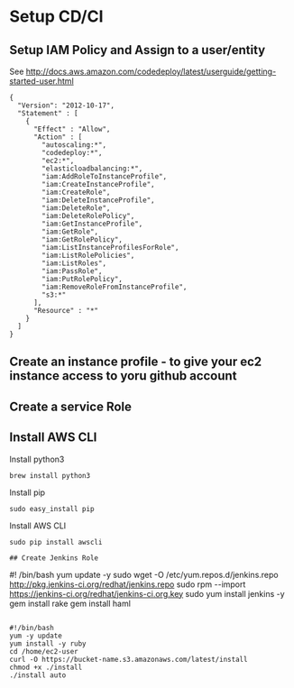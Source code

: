 # Setup CD/CI

## Setup IAM Policy and Assign to a user/entity

See http://docs.aws.amazon.com/codedeploy/latest/userguide/getting-started-user.html

```
{
  "Version": "2012-10-17",
  "Statement" : [
    {
      "Effect" : "Allow",
      "Action" : [
        "autoscaling:*",
        "codedeploy:*",
        "ec2:*",
        "elasticloadbalancing:*",
        "iam:AddRoleToInstanceProfile",
        "iam:CreateInstanceProfile",
        "iam:CreateRole",
        "iam:DeleteInstanceProfile",
        "iam:DeleteRole",
        "iam:DeleteRolePolicy",
        "iam:GetInstanceProfile",
        "iam:GetRole",
        "iam:GetRolePolicy",
        "iam:ListInstanceProfilesForRole",
        "iam:ListRolePolicies",
        "iam:ListRoles",
        "iam:PassRole",
        "iam:PutRolePolicy",
        "iam:RemoveRoleFromInstanceProfile", 
        "s3:*"
      ],
      "Resource" : "*"
    }    
  ]
}
```

## Create an instance profile - to give your ec2 instance access to yoru github account

## Create a service Role

## Install AWS CLI

Install python3
```
brew install python3
```

Install pip
```
sudo easy_install pip
```
Install AWS CLI

```
sudo pip install awscli

## Create Jenkins Role

```
#! /bin/bash
yum update -y
sudo wget -O /etc/yum.repos.d/jenkins.repo http://pkg.jenkins-ci.org/redhat/jenkins.repo
sudo rpm --import https://jenkins-ci.org/redhat/jenkins-ci.org.key
sudo yum install jenkins -y
gem install rake
gem install haml
```

#!/bin/bash
yum -y update
yum install -y ruby
cd /home/ec2-user
curl -O https://bucket-name.s3.amazonaws.com/latest/install
chmod +x ./install
./install auto